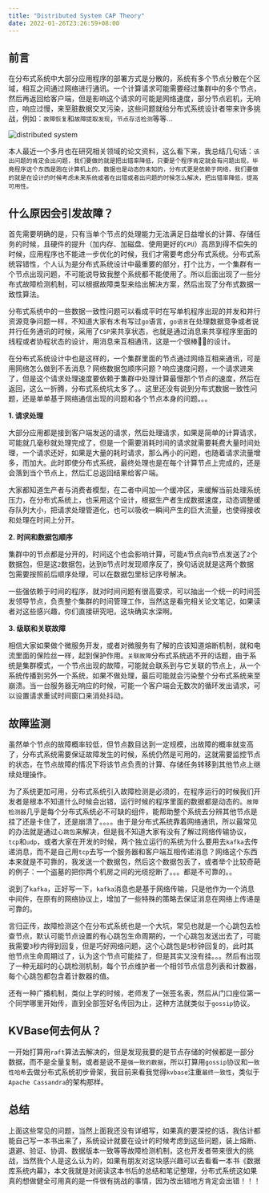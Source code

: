 ```yaml
---
title: "Distributed System CAP Theory"
date: 2022-01-26T23:26:59+08:00
---
```

## 前言
在分布式系统中大部分应用程序的部署方式是分散的，系统有多个节点分散在个区域，相互之间通过网络进行通讯。一个计算请求可能需要经过集群中的多个节点，然后再返回给客户端，但是影响这个请求的可能是网络速度，部分节点宕机，无响应，响应过慢，来至脏数据交叉污染，这些问题就给分布式系统设计者带来许多挑战，例如：`故障恢复`和`故障提取发现`，`节点存活检测`等等...

![distributed system](https://tva1.sinaimg.cn/large/008i3skNgy1gx4gtovtv9j308c08c0st.jpg)

本人最近一个多月也在研究相关领域的论文资料，这么看下来，我总结几句话：`该出问题的肯定会出问题，我们要做的就是把出错率降低，只要是个程序肯定就会有问题出现，毕竟程序这个东西是跑在计算机上的，数据也是动态的未知的，分布式更是依赖于网络，我们要做的就是在设计的时候考虑未来系统或者在出错或者出问题的时候怎么解决，把出错率降低，提高可用性。`

## 什么原因会引发故障？

首先需要明确的是，只有当单个节点的处理能力无法满足日益增长的计算、存储任务的时候，且硬件的提升（加内存、加磁盘、使用更好的`CPU`）高昂到得不偿失的时候，应用程序也不能进一步优化的时候，我们才需要考虑分布式系统。分布式系统容错性，个人认为是分布式系统设计中最重要的部分，打个比方，一个集群有一个节点出现问题，不可能说导致我整个系统都不能使用了。所以后面出现了一些分布式故障检测机制，可以根据故障类型来给出解决方案，然后出现了分布式数据一致性算法。

分布式系统中的一些数据一致性问题可以看成平时在写单机程序出现的并发和并行资源竞争问题一样，不知道大家有木有写过`go`语言，`go语言`在处理数据竞争或者说并行任务通讯的时候，采用了`CSP`来共享状态，也就是通过消息来共享程序里面的线程或者协程状态的设计，用消息来互相通讯，这是一个很棒👍🏻的设计。

在分布式系统设计中也是这样的，一个集群里面的节点通过网络互相来通讯，可是用网络怎么做到不丢消息？网络数据包顺序问题？响应速度问题，一个请求进来了，但是这个请求处理速度要依赖于集群中处理计算最慢那个节点的速度，然后在返回，这么一折腾，分布式系统坑太多了。。这里还没有说到分布式数据一致性问题，还是单单基于网络通信出现的问题和各个节点本身的问题。。。

**1. 请求处理**

大部分应用都是接到客户端发送的请求，然后处理请求，如果是简单的计算请求，可能就几毫秒就处理完成了，但是一个需要消耗时间的请求就需要耗费大量时间处理，一个请求还好，如果是大量的耗时请求，那么再小的问题，也随着请求流量增多，而加大。此时即使分布式系统，最终处理也是在每个计算节点上完成的，还是会落到当个节点上，然后汇总返回结果给客户端。

大家都知道生产者与消费者模型，在二者中间加一个缓冲区，来缓解当前处理系统压力，在分布式系统上，也采用这个设计，根据生产者生成数据速度，动态调整缓存队列大小，把请求处理管道化，也可以吸收一瞬间产生的巨大流量，也使得接收和处理在时间上分开。

**2. 时间和数据包顺序**

集群中的节点都是分开的，时间这个也会影响计算，可能`A`节点向`B`节点发送了`2`个数据包，但是这`2`数据包，达到`B`节点时发现顺序反了，换句话说就是这两个数据包需要按照前后顺序处理，可以在数据包里标记序号解决。

一些强依赖于时间的程序，就对时间问题有很高要求，可以抽出一个统一的时间签发领导节点，负责整个集群的时间管理工作，当然这是看完相关论文笔记，如果读者对这些感兴趣，你们直接研究吧，这块确实水深啊。

**3. 级联和关联故障**

相信大家如果做个微服务开发，或者对微服务有了解的应该知道熔断机制，就和电流里面的保险丝一样，起到保护作用。`关联故障`分布式系统逃不开的话题，由于系统是集群模式，一个节点出现的故障，可能就会联系到与它关联的节点上，从一个系统传播到另外一个系统，如果不做处理，最后可能就会污染整个分布式系统来至崩溃。当一台服务器无响应的时候，可能一个客户端会无数次的循环发出请求，可以设置请求重试时间窗口来消处抖动。


## 故障监测
虽然单个节点的故障概率较低，但节点数目达到一定规模，出故障的概率就变高了，分布式系统需要保证故障发生的时候，系统仍然是可用的，这就需要监控节点的状态，在节点故障的情况下将该节点负责的计算、存储任务转移到其他节点上继续处理操作。

为了系统更加可用，分布式系统引入故障检测是必须的，在程序运行的时候我们开发者是根本不知道什么时候会出错，运行时候的程序里面的数据都是动态的。`故障检测器`几乎是每个分布式系统必不可缺的组件，能帮助整个系统去分辨其他节点是挂了还是卡住了，还是崩溃了。。。。由于是分布式系统靠着网络通讯，所以最常见的办法就是通过`心跳包`来解决，但是我不知道大家有没有了解过网络传输协议，`tcp`和`udp`，或者大家在开发的时候，两个独立运行的系统为什么要用去`kafka`去传递消息，而不是自己用`tcp`去写一个服务器和客户端互相传递消息？网络这个东西本来就是不可靠的，我发送一个数据包，然后这个数据包丢了，或者举个比较奇葩的例子：一个盗墓的把你两个机房之间的光缆挖断了。。。都是不可靠的。。

说到了`kafka`，正好写一下，`kafka`消息也是基于网络传输，只是他作为一个消息中间件，在原有的网络协议上，增加了一些特殊的策略去保证消息在网络上传递是可靠的。

言归正传，故障检测这个在分布式系统也是一个大坑，常见也就是一个心跳包去检查节点，默认可能节点设置的有心跳包生命周期的，一个心跳包发送出去了，可能我需要`3`秒内得到回复，但是巧好网络问题，这个心跳包是`5`秒钟回复的，此时其他节点生命周期过了，认为这个节点可能挂了，但是其实又没有挂。。。然后有出现了一种无超时的心跳检测机制，每个节点维护者一个相邻节点信息列表和计数器，每个心跳包都包含着计数器的值。

还有一种广播机制，类似上学的时候，老师发了一张签名表，然后从门口座位第一个同学哪里开始传，直到全部签好名传回为止，这种方法就类似于`gossip`协议。


## KVBase何去何从？

一开始打算用`raft`算法去解决的，但是发现我要的是节点存储的时候都是一部分数据，而不是全量复制，或者是说不是`强一致的数据`，所以打算用`gossip`协议和`一致性哈希`去做分布式系统初步骨架，我目前来看我觉得`kvbase`注重`最终一致性`，类似于`Apache Cassandra`的架构那样。

## 总结

上面这些常见的问题，当然上面我还没有详细写，如果真的要深挖的话，我估计都能自己写一本书出来了，系统设计就要在设计的时候考虑到这些问题，装上熔断、退避、验证、协调、数据版本一致等等故障检测机制，这也开发者带来很大的挑战，当然我个人是这么认为的，如果有朋友对这块感兴趣可以去看看一本书《数据库系统内幕》，本文我就是对阅读这本书后的总结和笔记整理，分布式系统这如果真的想做健全可用真的是一件很有挑战的事情，因为改出错地方肯定会出错！！！

